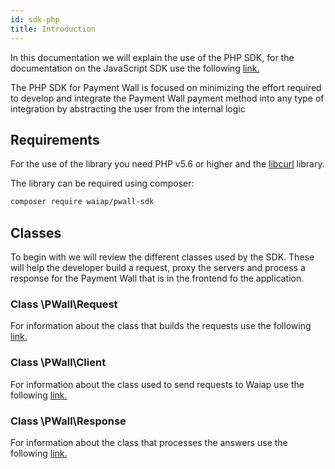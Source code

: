 ```yaml
---
id: sdk-php
title: Introduction
---
```


In this documentation we will explain the use of the PHP SDK, for the documentation on the JavaScript SDK use the following [link.](https://github.com/waiap/javascript-sdk/blob/master/README_EN.md)  

The PHP SDK for Payment Wall is focused on minimizing the effort required to develop and integrate the Payment Wall payment method into any type of integration by abstracting the user from the internal logic

## Requirements

For the use of the library you need PHP v5.6 or higher and the <a href="https://www.php.net/manual/es/curl.setup.php" target="_blank">libcurl</a> library.

The library can be required using composer:

```bash 
composer require waiap/pwall-sdk
```

## Classes

To begin with we will review the different classes used by the SDK. These will help the developer build a request, proxy the servers and process a response for the Payment Wall that is in the frontend fo the application.

### Class \PWall\Request

For information about the class that builds the requests use the following [link.](sdk-php-request_EN.md) 

### Class \PWall\Client

For information about the class used to send requests to Waiap use the following [link.](sdk-php-client_EN.md) 

### Class \PWall\Response

For information about the class that processes the answers use the following [link.](sdk-php-response_EN.md) 
